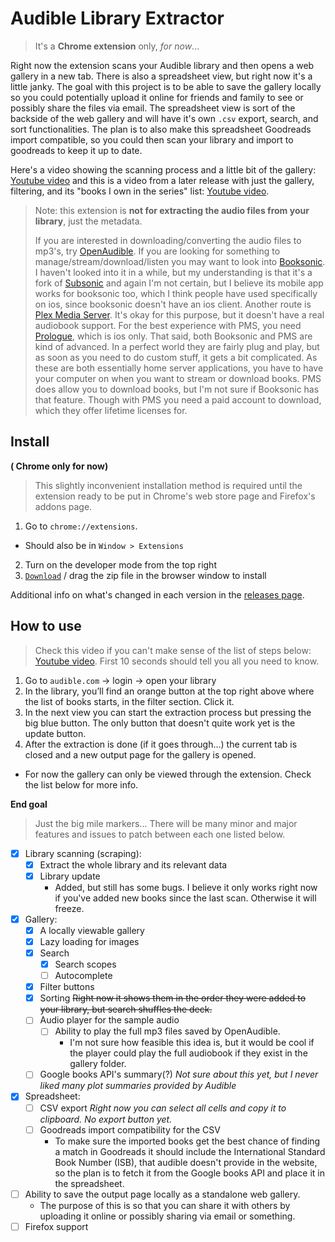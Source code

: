 # Audible Library Extractor
> It's a **Chrome extension** only, _for now_...

Right now the extension scans your Audible library and then opens a web gallery in a new tab. There is also a spreadsheet view, but right now it's a little janky. The goal with this project is to be able to save the gallery locally so you could potentially upload it online for friends and family to see or possibly share the files via email. The spreadsheet view is sort of the backside of the web gallery and will have it's own `.csv` export, search, and sort functionalities. The plan is to also make this spreadsheet Goodreads import compatible, so you could then scan your library and import to goodreads to keep it up to date.

Here's a video showing the scanning process and a little bit of the gallery: [Youtube video](https://youtu.be/SxqG8BXIsg0) and this is a video from a later release with just the gallery, filtering, and its "books I own in the series" list: [Youtube video](https://www.youtube.com/watch?v=UYGmQWaFNjs).

> Note: this extension is **not for extracting the audio files from your library**, just the metadata.
>
> If you are interested in downloading/converting the audio files to mp3's, try [OpenAudible](https://openaudible.org/). If you are looking for something to manage/stream/download/listen you may want to look into [Booksonic](https://booksonic.org/). I haven't looked into it in a while, but my understanding is that it's a fork of [Subsonic](http://www.subsonic.org/) and again I'm not certain, but I believe its mobile app works for booksonic too, which I think people have used specifically on ios, since booksonic doesn't have an ios client. Another route is [Plex Media Server](https://www.plex.tv/). It's okay for this purpose, but it doesn't have a real audiobook support. For the best experience with PMS, you need [Prologue](https://prologue-app.com/), which is ios only. That said, both Booksonic and PMS are kind of advanced. In a perfect world they are fairly plug and play, but as soon as you need to do custom stuff, it gets a bit complicated. As these are both essentially home server applications, you have to have your computer on when you want to stream or download books. PMS does allow you to download books, but I'm not sure if Booksonic has that feature. Though with PMS you need a paid account to download, which they offer lifetime licenses for.

## Install

**( Chrome only for now)**

> This slightly inconvenient installation method is required until the extension ready to be put in Chrome's web store page and Firefox's addons page.
  
1. Go to `chrome://extensions`.
  - Should also be in `Window > Extensions`
2. Turn on the developer mode from the top right
3. [`Download`](https://github.com/joonaspaakko/audible-library-extractor/releases/download/v0.1.2-pre-alpha/audible-library-extractor-v0.1.2.zip) / drag the zip file in the browser window to install

Additional info on what's changed in each version in the [releases page](https://github.com/joonaspaakko/audible-library-extractor/releases).

## How to use

> Check this video if you can't make sense of the list of steps below: [Youtube video](https://youtu.be/SxqG8BXIsg0). First 10 seconds should tell you all you need to know.

1. Go to `audible.com` → login → open your library
2. In the library, you’ll find an orange button at the top right above where the list of books starts, in the filter section. Click it.
3. In the next view you can start the extraction process but pressing the big blue button. The only button that doesn't quite work yet is the update button.
4. After the extraction is done (if it goes through…) the current tab is closed and a new output page for the gallery is opened.
  - For now the gallery can only be viewed through the extension. Check the list below for more info.

**End goal**

> Just the big mile markers... There will be many minor and major features and issues to patch between each one listed below.

- [x] Library scanning (scraping):
  - [x] Extract the whole library and its relevant data
  - [x] Library update
    - Added, but still has some bugs. I believe it only works right now if you've added new books since the last scan. Otherwise it will freeze.
- [x] Gallery:
  - [x] A locally viewable gallery
  - [x] Lazy loading for images
  - [x] Search
    - [x] Search scopes
    - [ ] Autocomplete
  - [x] Filter buttons
  - [x] Sorting ~~Right now it shows them in the order they were added to your library, but search shuffles the deck.~~
  - [ ] Audio player for the sample audio
    - [ ] Ability to play the full mp3 files saved by OpenAudible.
      - I'm not sure how feasible this idea is, but it would be cool if the player could play the full audiobook if they exist in the gallery folder.
  - [ ] Google books API's summary(?) _Not sure about this yet, but I never liked many plot summaries provided by Audible_
- [x] Spreadsheet:
  - [ ] CSV export _Right now you can select all cells and copy it to clipboard. No export button yet._
  - [ ] Goodreads import compatibility for the CSV
    - To make sure the imported books get the best chance of finding a match in Goodreads it should include the International Standard Book Number (ISB), that audible doesn't provide in the website, so the plan is to fetch it from the Google books API and place it in the spreadsheet.
- [ ] Ability to save the output page locally as a standalone web gallery.
  - The purpose of this is so that you can share it with others by uploading it online or possibly sharing via email or something.
- [ ] Firefox support
